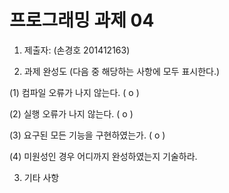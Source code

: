 ﻿# 프로그래밍 과제 04

1. 제출자:   (손경호 201412163)

2. 과제 완성도 (다음 중 해당하는 사항에 모두 표시한다.)

(1) 컴파일 오류가 나지 않는다. ( o )

(2) 실행 오류가 나지 않는다. ( o )

(3) 요구된 모든 기능을 구현하였는가. ( o )

(4) 미원성인 경우 어디까지 완성하였는지 기술하라.

3. 기타 사항 
